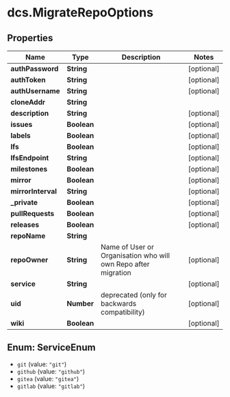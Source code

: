 # dcs.MigrateRepoOptions

## Properties
Name | Type | Description | Notes
------------ | ------------- | ------------- | -------------
**authPassword** | **String** |  | [optional] 
**authToken** | **String** |  | [optional] 
**authUsername** | **String** |  | [optional] 
**cloneAddr** | **String** |  | 
**description** | **String** |  | [optional] 
**issues** | **Boolean** |  | [optional] 
**labels** | **Boolean** |  | [optional] 
**lfs** | **Boolean** |  | [optional] 
**lfsEndpoint** | **String** |  | [optional] 
**milestones** | **Boolean** |  | [optional] 
**mirror** | **Boolean** |  | [optional] 
**mirrorInterval** | **String** |  | [optional] 
**_private** | **Boolean** |  | [optional] 
**pullRequests** | **Boolean** |  | [optional] 
**releases** | **Boolean** |  | [optional] 
**repoName** | **String** |  | 
**repoOwner** | **String** | Name of User or Organisation who will own Repo after migration | [optional] 
**service** | **String** |  | [optional] 
**uid** | **Number** | deprecated (only for backwards compatibility) | [optional] 
**wiki** | **Boolean** |  | [optional] 

<a name="ServiceEnum"></a>
## Enum: ServiceEnum

* `git` (value: `"git"`)
* `github` (value: `"github"`)
* `gitea` (value: `"gitea"`)
* `gitlab` (value: `"gitlab"`)


